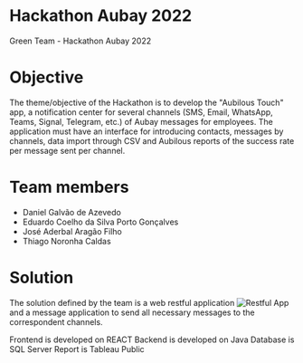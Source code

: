 # Hackathon Aubay 2022
Green Team - Hackathon Aubay 2022
# Objective
The theme/objective of the Hackathon is to develop the "Aubilous Touch" app, a notification center for several channels (SMS, Email, WhatsApp, Teams, Signal, Telegram, etc.) of Aubay messages for employees. The application must have an interface for introducing contacts, messages by channels, data import through CSV and Aubilous reports of the success rate per message sent per channel.
# Team members
- Daniel Galvão de Azevedo
- Eduardo Coelho da Silva Porto Gonçalves
- José Aderbal Aragão Filho
- Thiago Noronha Caldas

# Solution
The solution defined by the team is a web restful application
![Restful App](https://github.com/ecspg/Hackathon_Aubay_2022/blob/main/01%20-%20Documentation/REST%20Architecture.png)
and a message application to send all necessary messages to the correspondent channels.

Frontend is developed on REACT
Backend is developed on Java
Database is SQL Server
Report is Tableau Public